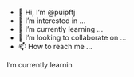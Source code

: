 - 👋 Hi, I’m @puipftj
- 👀 I’m interested in ...
- 🌱 I’m currently learning ...
- 💞️ I’m looking to collaborate on ...
- 📫 How to reach me ...

<!---
puipftj/puipftj is a ✨ special ✨ repository because its `README.md` (this file) appears on your GitHub profile.
You can click the Preview link to take a look at your changes.
---> I’m currently learnin
